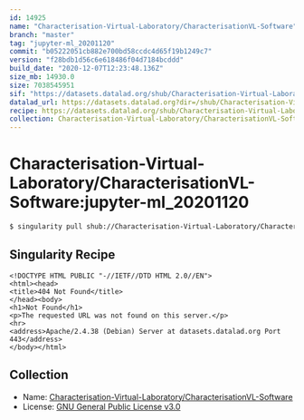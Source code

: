 ```yaml
---
id: 14925
name: "Characterisation-Virtual-Laboratory/CharacterisationVL-Software"
branch: "master"
tag: "jupyter-ml_20201120"
commit: "b05222051cb882e700bd58ccdc4d65f19b1249c7"
version: "f28bdb1d56c6e618486f04d7184bcddd"
build_date: "2020-12-07T12:23:48.136Z"
size_mb: 14930.0
size: 7038545951
sif: "https://datasets.datalad.org/shub/Characterisation-Virtual-Laboratory/CharacterisationVL-Software/jupyter-ml_20201120/2020-12-07-b0522205-f28bdb1d/f28bdb1d56c6e618486f04d7184bcddd.sif"
datalad_url: https://datasets.datalad.org?dir=/shub/Characterisation-Virtual-Laboratory/CharacterisationVL-Software/jupyter-ml_20201120/2020-12-07-b0522205-f28bdb1d/
recipe: https://datasets.datalad.org/shub/Characterisation-Virtual-Laboratory/CharacterisationVL-Software/jupyter-ml_20201120/2020-12-07-b0522205-f28bdb1d/Singularity
collection: Characterisation-Virtual-Laboratory/CharacterisationVL-Software
---
```


# Characterisation-Virtual-Laboratory/CharacterisationVL-Software:jupyter-ml_20201120

```bash
$ singularity pull shub://Characterisation-Virtual-Laboratory/CharacterisationVL-Software:jupyter-ml_20201120
```

## Singularity Recipe

```singularity
<!DOCTYPE HTML PUBLIC "-//IETF//DTD HTML 2.0//EN">
<html><head>
<title>404 Not Found</title>
</head><body>
<h1>Not Found</h1>
<p>The requested URL was not found on this server.</p>
<hr>
<address>Apache/2.4.38 (Debian) Server at datasets.datalad.org Port 443</address>
</body></html>
```

## Collection

 - Name: [Characterisation-Virtual-Laboratory/CharacterisationVL-Software](https://github.com/Characterisation-Virtual-Laboratory/CharacterisationVL-Software)
 - License: [GNU General Public License v3.0](https://api.github.com/licenses/gpl-3.0)

